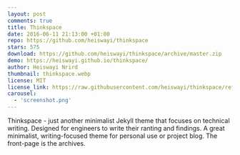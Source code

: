 ```yaml
---
layout: post
comments: true
title: Thinkspace
date: 2016-06-11 21:13:00 +01:00
repo: https://github.com/heiswayi/thinkspace
stars: 575
download: https://github.com/heiswayi/thinkspace/archive/master.zip
demo: https://heiswayi.github.io/thinkspace/
author: Heiswayi Nrird
thumbnail: thinkspace.webp
license: MIT
license_link: https://raw.githubusercontent.com/heiswayi/thinkspace/refs/heads/master/LICENSE
carousel:
  - 'screenshot.png'
---
```


Thinkspace - just another minimalist Jekyll theme that focuses on technical writing. Designed for engineers to write their ranting and findings. A great minimalist, writing-focused theme for personal use or project blog. The front-page is the archives.
